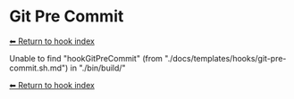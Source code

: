 # Git Pre Commit

[⬅ Return to hook index](index.md)

Unable to find "hookGitPreCommit" (from "./docs/templates/hooks/git-pre-commit.sh.md") in "./bin/build/"

[⬅ Return to hook index](index.md)
